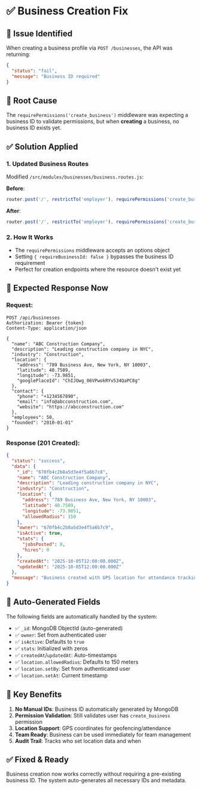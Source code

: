 # ✅ Business Creation Fix

## 🚨 **Issue Identified**
When creating a business profile via `POST /businesses`, the API was returning:
```json
{
  "status": "fail", 
  "message": "Business ID required"
}
```

## 🔧 **Root Cause**
The `requirePermissions('create_business')` middleware was expecting a business ID to validate permissions, but when **creating** a business, no business ID exists yet.

## ✅ **Solution Applied**

### 1. **Updated Business Routes**
Modified `/src/modules/businesses/business.routes.js`:

**Before**:
```javascript
router.post('/', restrictTo('employer'), requirePermissions('create_business'), controller.createBusiness);
```

**After**:
```javascript
router.post('/', restrictTo('employer'), requirePermissions('create_business', { requireBusinessId: false }), controller.createBusiness);
```

### 2. **How It Works**
- The `requirePermissions` middleware accepts an options object
- Setting `{ requireBusinessId: false }` bypasses the business ID requirement
- Perfect for creation endpoints where the resource doesn't exist yet

## 🎯 **Expected Response Now**

### **Request**:
```http
POST /api/businesses
Authorization: Bearer {token}
Content-Type: application/json

{
  "name": "ABC Construction Company",
  "description": "Leading construction company in NYC",
  "industry": "Construction",
  "location": {
    "address": "789 Business Ave, New York, NY 10003",
    "latitude": 40.7589,
    "longitude": -73.9851,
    "googlePlaceId": "ChIJOwg_06VPwokRYv534QaPC8g"
  },
  "contact": {
    "phone": "+1234567890",
    "email": "info@abcconstruction.com",
    "website": "https://abcconstruction.com"
  },
  "employees": 50,
  "founded": "2010-01-01"
}
```

### **Response (201 Created)**:
```json
{
  "status": "success",
  "data": {
    "_id": "670fb4c2b8a5d3e4f5a6b7c8",
    "name": "ABC Construction Company", 
    "description": "Leading construction company in NYC",
    "industry": "Construction",
    "location": {
      "address": "789 Business Ave, New York, NY 10003",
      "latitude": 40.7589,
      "longitude": -73.9851,
      "allowedRadius": 150
    },
    "owner": "670fb4c2b8a5d3e4f5a6b7c9",
    "isActive": true,
    "stats": {
      "jobsPosted": 0,
      "hires": 0
    },
    "createdAt": "2025-10-05T12:00:00.000Z",
    "updatedAt": "2025-10-05T12:00:00.000Z"
  },
  "message": "Business created with GPS location for attendance tracking"
}
```

## 🔄 **Auto-Generated Fields**
The following fields are automatically handled by the system:
- ✅ `_id`: MongoDB ObjectId (auto-generated)
- ✅ `owner`: Set from authenticated user
- ✅ `isActive`: Defaults to `true`
- ✅ `stats`: Initialized with zeros
- ✅ `createdAt`/`updatedAt`: Auto-timestamps
- ✅ `location.allowedRadius`: Defaults to 150 meters
- ✅ `location.setBy`: Set from authenticated user
- ✅ `location.setAt`: Current timestamp

## 🎯 **Key Benefits**
1. **No Manual IDs**: Business ID automatically generated by MongoDB
2. **Permission Validation**: Still validates user has `create_business` permission
3. **Location Support**: GPS coordinates for geofencing/attendance
4. **Team Ready**: Business can be used immediately for team management
5. **Audit Trail**: Tracks who set location data and when

## ✅ **Fixed & Ready**
Business creation now works correctly without requiring a pre-existing business ID. The system auto-generates all necessary IDs and metadata.